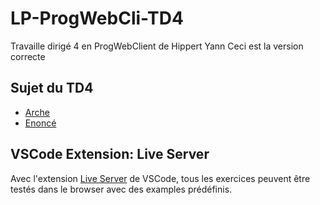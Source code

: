 # LP-ProgWebCli-TD4

Travaille dirigé 4 en ProgWebClient de Hippert Yann
Ceci est la version correcte

## Sujet du TD4

- [Arche](https://arche.univ-lorraine.fr/mod/url/view.php?id=951677)
- [Enoncé](https://lpsil.iutmetz.univ-lorraine.fr/cours_js/sujet_td4.html)

## VSCode Extension: Live Server

Avec l'extension [Live Server](https://marketplace.visualstudio.com/items?itemName=ritwickdey.LiveServer) de VSCode,
tous les exercices peuvent être testés dans le browser avec des examples prédéfinis.
